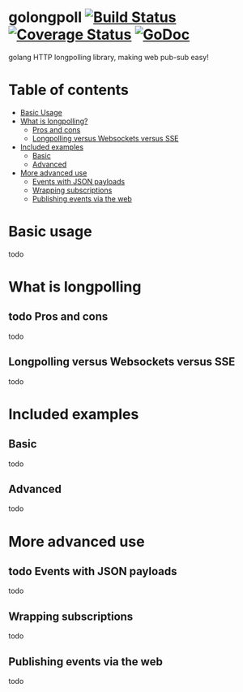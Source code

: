 # golongpoll [![Build Status](https://travis-ci.org/jcuga/golongpoll.svg?branch=master)](https://travis-ci.org/jcuga/golongpoll) [![Coverage Status](https://coveralls.io/repos/jcuga/golongpoll/badge.svg?branch=master&service=github)](https://coveralls.io/github/jcuga/golongpoll?branch=master) [![GoDoc](https://godoc.org/github.com/jcuga/golongpoll?status.svg)](https://godoc.org/github.com/jcuga/golongpoll)
golang HTTP longpolling library, making web pub-sub easy!

Table of contents
=================
  * [Basic Usage](#basic-usage)
  * [What is longpolling?](#what-is-longpolling)
    * [Pros and cons](#pros-and-cons)
    * [Longpolling versus Websockets versus SSE](#longpolling-versus-websockets-versus-sse)
  * [Included examples](#included-examples)
    * [Basic](#basic)
    * [Advanced](#advanced)
  * [More advanced use](#more-advanced-use)
    * [Events with JSON payloads](#events-with-json-payloads)
    * [Wrapping subscriptions](#wrapping-subscriptions)
    * [Publishing events via the web](#publishing-events-via-the-web)

Basic usage
=================
todo

What is longpolling
=================
todo
Pros and cons
-----
todo

Longpolling versus Websockets versus SSE
-----
todo

Included examples
=================
Basic
-----
todo

Advanced
-----
todo


More advanced use
=================
todo
Events with JSON payloads
-----
todo

Wrapping subscriptions
-----
todo

Publishing events via the web
-----
todo
